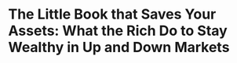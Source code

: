# The Little Book that Saves Your Assets: What the Rich Do to Stay Wealthy in Up and Down Markets

## 


